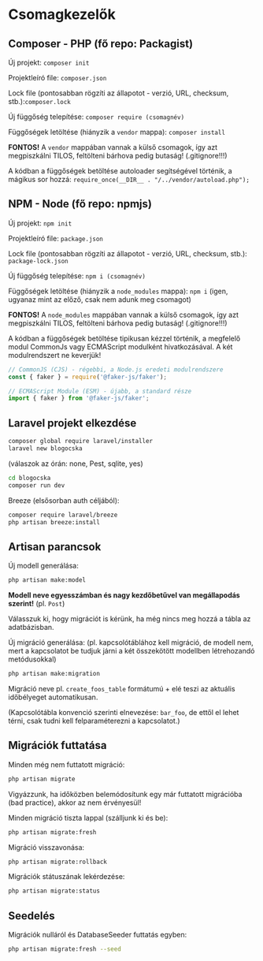 # Csomagkezelők

## Composer - PHP (fő repo: Packagist)

Új projekt: `composer init`

Projektleíró file: `composer.json`

Lock file (pontosabban rögzíti az állapotot - verzió, URL, checksum, stb.):`composer.lock`

Új függőség telepítése: `composer require (csomagnév)`

Függőségek letöltése (hiányzik a `vendor` mappa): `composer install`

**FONTOS!** A `vendor` mappában vannak a külső csomagok, így azt megpiszkálni TILOS, feltölteni bárhova pedig butaság! (.gitignore!!!)

A kódban a függőségek betöltése autoloader segítségével történik, a mágikus sor hozzá:
`require_once(__DIR__ . "/../vendor/autoload.php");`

## NPM - Node (fő repo: npmjs)

Új projekt:
`npm init`

Projektleíró file: `package.json`

Lock file (pontosabban rögzíti az állapotot - verzió, URL, checksum, stb.): `package-lock.json`

Új függőség telepítése:
`npm i (csomagnév)`

Függőségek letöltése (hiányzik a `node_modules` mappa):
`npm i` (igen, ugyanaz mint az előző, csak nem adunk meg csomagot)

**FONTOS!** A `node_modules` mappában vannak a külső csomagok, így azt megpiszkálni TILOS, feltölteni bárhova pedig butaság! (.gitignore!!!)

A kódban a függőségek betöltése tipikusan kézzel történik, a megfelelő modul CommonJs vagy ECMAScript modulként hivatkozásával. A két modulrendszert ne keverjük!

```js
// CommonJS (CJS) - régebbi, a Node.js eredeti modulrendszere
const { faker } = require('@faker-js/faker');

// ECMAScript Module (ESM) - újabb, a standard része
import { faker } from '@faker-js/faker';
```

## Laravel projekt elkezdése

```sh
composer global require laravel/installer
laravel new blogocska
```
(válaszok az órán: none, Pest, sqlite, yes)

```sh
cd blogocska
composer run dev
```

Breeze (elsősorban auth céljából):
```sh
composer require laravel/breeze
php artisan breeze:install
```

## Artisan parancsok

Új modell generálása:

```sh
php artisan make:model
```

**Modell neve egyesszámban és nagy kezdőbetűvel van megállapodás szerint!** (pl. `Post`)

Válasszuk ki, hogy migrációt is kérünk, ha még nincs meg hozzá a tábla az adatbázisban.

Új migráció generálása: (pl. kapcsolótáblához kell migráció, de modell nem, mert a kapcsolatot be tudjuk járni a két összekötött modellben létrehozandó metódusokkal)

```sh
php artisan make:migration
```

Migráció neve pl. `create_foos_table` formátumú + elé teszi az aktuális időbélyeget automatikusan.

(Kapcsolótábla konvenció szerinti elnevezése: `bar_foo`, de ettől el lehet térni, csak tudni kell felparaméterezni a kapcsolatot.)

## Migrációk futtatása

Minden még nem futtatott migráció:

```sh
php artisan migrate
```

Vigyázzunk, ha időközben belemódosítunk egy már futtatott migrációba (bad practice), akkor az nem érvényesül!

Minden migráció tiszta lappal (szálljunk ki és be):

```sh
php artisan migrate:fresh
```

Migráció visszavonása:

```sh
php artisan migrate:rollback
```

Migrációk státuszának lekérdezése:

```sh
php artisan migrate:status
```

## Seedelés

Migrációk nulláról és DatabaseSeeder futtatás egyben:

```sh
php artisan migrate:fresh --seed
```